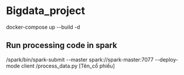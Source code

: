 # Bigdata_project

docker-compose up --build -d

## Run processing code in spark

/spark/bin/spark-submit --master spark://spark-master:7077 --deploy-mode client /process_data.py [Tên_cổ phiếu]
